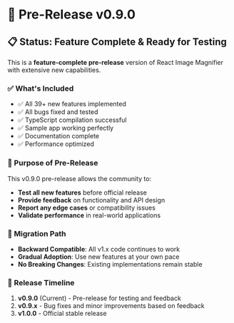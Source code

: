 # 🚀 Pre-Release v0.9.0

## 📋 Status: Feature Complete & Ready for Testing

This is a **feature-complete pre-release** version of React Image Magnifier with extensive new capabilities.

### ✅ What's Included
- ✅ All 39+ new features implemented
- ✅ All bugs fixed and tested
- ✅ TypeScript compilation successful
- ✅ Sample app working perfectly
- ✅ Documentation complete
- ✅ Performance optimized

### 🎯 Purpose of Pre-Release
This v0.9.0 pre-release allows the community to:
- **Test all new features** before official release
- **Provide feedback** on functionality and API design
- **Report any edge cases** or compatibility issues
- **Validate performance** in real-world applications

### 🔄 Migration Path
- **Backward Compatible**: All v1.x code continues to work
- **Gradual Adoption**: Use new features at your own pace
- **No Breaking Changes**: Existing implementations remain stable

### 📅 Release Timeline
1. **v0.9.0** (Current) - Pre-release for testing and feedback
2. **v0.9.x** - Bug fixes and minor improvements based on feedback
3. **v1.0.0** - Official stable release

#